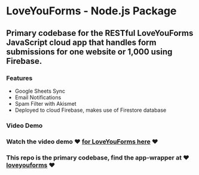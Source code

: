 # LoveYouForms - Node.js Package

## Primary codebase for the RESTful LoveYouForms JavaScript cloud app that handles form submissions for one website or 1,000 using Firebase.

### Features
* Google Sheets Sync
* Email Notifications
* Spam Filter with Akismet
* Deployed to cloud Firebase, makes use of Firestore database

### Video Demo

### Watch the video demo ❤️ **<a href="https://player.vimeo.com/video/579210454">for LoveYouForms here</a>** ❤️

### This repo is the primary codebase, find the app-wrapper at ❤️ **<a href="https://github.com/LoveYouFyi/loveyouforms">loveyouforms</a>** ❤️ 
